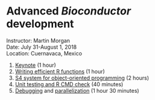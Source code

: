 # Advanced _Bioconductor_ development

Instructor: Martin Morgan<br />
Date: July 31-August 1, 2018<br />
Location: Cuernavaca, Mexico<br />

1. [Keynote][1] (1 hour)
2. [Writing efficient R functions][2] (1 hour)
3. [S4 system for object-oriented programming][3] (2 hours)
4. [Unit testing and R CMD check][4] (40 minutes)
5. [Debugging][5] and [parallelization][6] (1 hour 30 minutes)

[1]: vignettes/Keynote.Rmd
[2]: vignettes/EfficientR.Rmd
[3]: vignettes/S4.Rmd
[4]: vignettes/UnitTest.Rmd
[5]: vignettes/Debug.Rmd
[6]: vignettes/Parallel.Rmd
